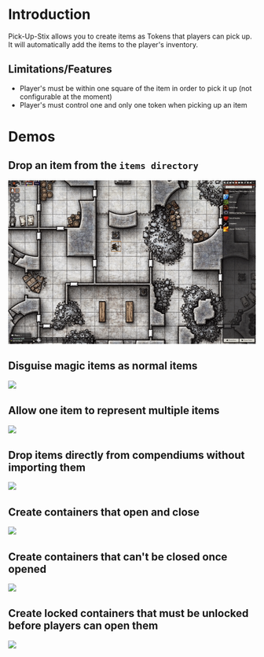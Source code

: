 # Introduction

Pick-Up-Stix allows you to create items as Tokens that players can pick up. It will automatically add the items to the player's inventory.

## Limitations/Features
- Player's must be within one square of the item in order to pick it up (not configurable at the moment)
- Player's must control one and only one token when picking up an item

# Demos

## Drop an item from the `items directory`

![](demo/01-drop-item-pick-up.gif)

## Disguise magic items as normal items

![](demo/02-disguise-magic-item.gif)

## Allow one item to represent multiple items

![](demo/03-item-representing-multiple-items.gif)

## Drop items directly from compendiums without importing them

![](demo/04-drop-item-from-compendium.gif)

## Create containers that open and close

![](demo/05-create-containers.gif)

## Create containers that can't be closed once opened

![](demo/06-containers-cant-be-closed.gif)

## Create locked containers that must be unlocked before players can open them

![](demo/07-lock-containers.gif)
